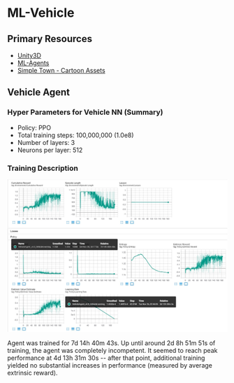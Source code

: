 # ML-Vehicle

## Primary Resources
- [Unity3D](https://unity.com/releases/2019-2)
- [ML-Agents](https://github.com/Unity-Technologies/ml-agents)
- [Simple Town - Cartoon Assets](https://assetstore.unity.com/packages/3d/environments/urban/simple-town-cartoon-assets-43500)

## Vehicle Agent

### Hyper Parameters for Vehicle NN (Summary)
- Policy: PPO
- Total training steps: 100,000,000 (1.0e8)
- Number of layers: 3
- Neurons per layer: 512

### Training Description

![Training Graphs](https://github.com/JMWorden/ML-Vehicle/blob/master/TensorBoard_training_screencap.jpg "TensorBoard Training Graphs")

Agent was trained for 7d 14h 40m 43s. Up until around 2d 8h 51m 51s of training, the agent was completely incompetent. It seemed to reach peak performance at 4d 13h 31m 30s -- after that point, additional training yielded no substantial increases in performance (measured by average extrinsic reward).
